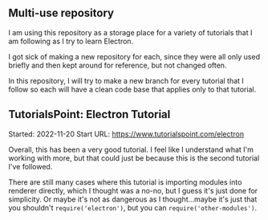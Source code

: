 ## Multi-use repository
I am using this repository as a storage place for a variety of tutorials that I am following as I try to learn Electron. 

I got sick of making a new repository for each, since they were all only used briefly and then kept around for reference, but not changed often.

In this repository, I will try to make a new branch for every tutorial that I follow so each will have a clean code base that applies only to that tutorial.

## TutorialsPoint: Electron Tutorial
Started: 2022-11-20
Start URL: https://www.tutorialspoint.com/electron

Overall, this has been a very good tutorial. I feel like I understand what I'm working with more, but that could just be because this is the second tutorial I've followed.

There are still many cases where this tutorial is importing modules into renderer directly, which I thought was a no-no, but I guess it's just done for simplicity. Or maybe it's not as dangerous as I thought...maybe it's just that you shouldn't `require('electron')`, but you can `require('other-modules')`.

